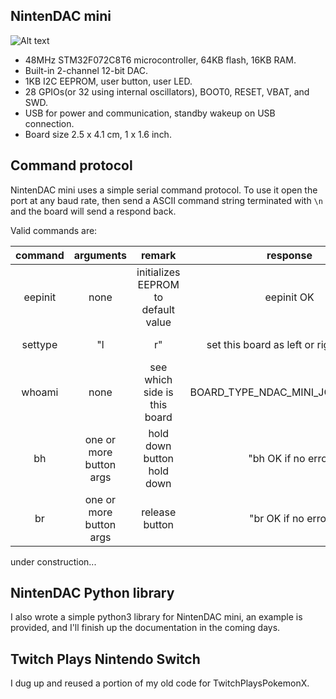 ## NintenDAC mini

![Alt text](http://i.imgur.com/f3qcFR7.jpg)

* 48MHz STM32F072C8T6 microcontroller, 64KB flash, 16KB RAM.
* Built-in 2-channel 12-bit DAC.
* 1KB I2C EEPROM, user button, user LED.
* 28 GPIOs(or 32 using internal oscillators), BOOT0, RESET, VBAT, and SWD.
* USB for power and communication, standby wakeup on USB connection.
* Board size 2.5 x 4.1 cm, 1 x 1.6 inch.

## Command protocol

NintenDAC mini uses a simple serial command protocol. To use it open the port at any baud rate, then send a ASCII command string terminated with `\n` and the board will send a respond back.

Valid commands are:

**command**|**arguments**|**remark**|**response**|**example**
:-----:|:-----:|:-----:|:-----:|:-----:
eepinit|none|initializes EEPROM to default value|eepinit OK|eepinit
settype|"l| r"|set this board as left or right joycon|settype OK
whoami|none|see which side is this board|BOARD\_TYPE\_NDAC\_MINI\_JOYCON\_LEFT|whoami
bh|one or more button args|hold down button hold down|"bh OK if no error| ERROR if something went wrong"
br|one or more button args|release button|"br OK if no error| ERROR if something went wrong"

under construction...

## NintenDAC Python library

I also wrote a simple python3 library for NintenDAC mini, an example is provided, and I'll finish up the documentation in the coming days.

## Twitch Plays Nintendo Switch

I dug up and reused a portion of my old code for TwitchPlaysPokemonX.


